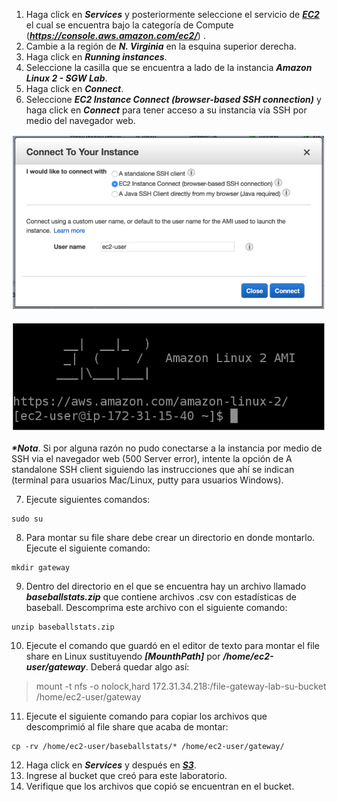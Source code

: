 1. Haga click en **_Services_** y posteriormente seleccione el servicio de [**_EC2_**](https://console.aws.amazon.com/ec2/) el cual se encuentra bajo la categoría de Compute (**_https://console.aws.amazon.com/ec2/_**) .
2. Cambie a la región de **_N. Virginia_** en la esquina superior derecha.
3. Haga click en **_Running instances_**.
4. Seleccione la casilla que se encuentra a lado de la instancia **_Amazon Linux 2 - SGW Lab_**.
5. Haga click en **_Connect_**.
6. Seleccione **_EC2 Instance Connect (browser-based SSH connection)_** y haga click en **_Connect_** para tener acceso a su instancia vía SSH por medio del navegador web.

![Connect (browser-based SSH connection)](images/connect.png)

![EC2 CLI](images/ec2cli.png)


**_*Nota_**. Si por alguna razón no pudo conectarse a la instancia por medio de SSH via el navegador web (500 Server error), intente la opción de A standalone SSH client siguiendo las instrucciones que ahí se indican (terminal para usuarios Mac/Linux, putty para usuarios Windows).

7. Ejecute  siguientes comandos:

```
sudo su
```

8. Para montar su file share debe crear un directorio en donde montarlo. Ejecute el siguiente comando:

```
mkdir gateway
```

9. Dentro del directorio en el que se encuentra hay un archivo llamado **_baseballstats.zip_** que contiene archivos .csv con estadísticas de baseball. Descomprima este archivo con el siguiente comando:

```
unzip baseballstats.zip
```

10. Ejecute el comando que guardó en el editor de texto para montar el file share en Linux sustituyendo **_[MounthPath]_** por **_/home/ec2-user/gateway_**. Deberá quedar algo así:

> mount -t nfs -o nolock,hard 172.31.34.218:/file-gateway-lab-su-bucket /home/ec2-user/gateway

11. Ejecute el siguiente comando para copiar los archivos que descomprimió al file share que acaba de montar:

```
cp -rv /home/ec2-user/baseballstats/* /home/ec2-user/gateway/
```

12.	Haga click en **_Services_** y después en [**_S3_**](https://console.aws.amazon.com/storagegateway/).
13.	Ingrese al bucket que creó para este laboratorio.
14.	Verifique que los archivos que copió se encuentran en el bucket.
